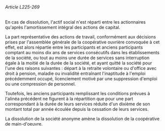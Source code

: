 ###### Article L225-269

En cas de dissolution, l'actif social n'est réparti entre les actionnaires qu'après l'amortissement intégral des actions de capital.

La part représentative des actions de travail, conformément aux décisions prises par l'assemblée générale de la coopérative ouvrière convoquée à cet effet, est alors répartie entre les participants et anciens participants comptant au moins dix ans de services consécutifs dans les établissements de la société, ou tout au moins une durée de services sans interruption égale à la moitié de la durée de la société, et ayant quitté la société pour l'une des raisons suivantes : départ à la retraite volontaire ou d'office avec droit à pension, maladie ou invalidité entraînant l'inaptitude à l'emploi précédemment occupé, licenciement motivé par une suppression d'emploi ou une compression de personnel.

Toutefois, les anciens participants remplissant les conditions prévues à l'alinéa précédent ne figurent à la répartition que pour une part correspondant à la durée de leurs services réduite d'un dixième de son montant total par année écoulée depuis la cessation de leurs services.

La dissolution de la société anonyme amène la dissolution de la coopérative de main-d'oeuvre.

